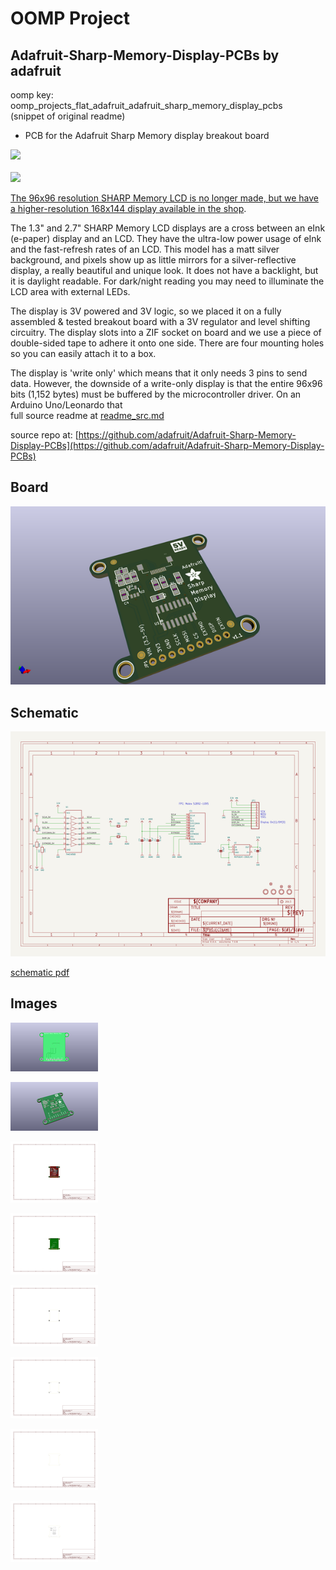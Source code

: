 # OOMP Project  
## Adafruit-Sharp-Memory-Display-PCBs  by adafruit  
  
oomp key: oomp_projects_flat_adafruit_adafruit_sharp_memory_display_pcbs  
(snippet of original readme)  
  
- PCB for the Adafruit Sharp Memory display breakout board  
  
<a href="http://www.adafruit.com/products/1393"><img src="assets/image.jpg?raw=true" width="500px"></a><br />  
<a href="https://www.adafruit.com/product/4694"><img src="assets/4694.jpg?raw=true" width="500px"></a>  
  
[The 96x96 resolution SHARP Memory LCD is no longer made, but we have a higher-resolution 168x144 display available in the shop](https://www.adafruit.com/product/3502).  
  
The 1.3" and 2.7" SHARP Memory LCD displays are a cross between an eInk (e-paper) display and an LCD. They have the ultra-low power usage of eInk and the fast-refresh rates of an LCD. This model has a matt silver background, and pixels show up as little mirrors for a silver-reflective display, a really beautiful and unique look. It does not have a backlight, but it is daylight readable. For dark/night reading you may need to illuminate the LCD area with external LEDs.  
  
The display is 3V powered and 3V logic, so we placed it on a fully assembled & tested breakout board with a 3V regulator and level shifting circuitry. The display slots into a ZIF socket on board and we use a piece of double-sided tape to adhere it onto one side. There are four mounting holes so you can easily attach it to a box.  
  
The display is 'write only' which means that it only needs 3 pins to send data. However, the downside of a write-only display is that the entire 96x96 bits (1,152 bytes) must be buffered by the microcontroller driver. On an Arduino Uno/Leonardo that  
  full source readme at [readme_src.md](readme_src.md)  
  
source repo at: [https://github.com/adafruit/Adafruit-Sharp-Memory-Display-PCBs](https://github.com/adafruit/Adafruit-Sharp-Memory-Display-PCBs)  
## Board  
  
[![working_3d.png](working_3d_600.png)](working_3d.png)  
## Schematic  
  
[![working_schematic.png](working_schematic_600.png)](working_schematic.png)  
  
[schematic pdf](working_schematic.pdf)  
## Images  
  
[![working_3D_bottom.png](working_3D_bottom_140.png)](working_3D_bottom.png)  
  
[![working_3D_top.png](working_3D_top_140.png)](working_3D_top.png)  
  
[![working_assembly_page_01.png](working_assembly_page_01_140.png)](working_assembly_page_01.png)  
  
[![working_assembly_page_02.png](working_assembly_page_02_140.png)](working_assembly_page_02.png)  
  
[![working_assembly_page_03.png](working_assembly_page_03_140.png)](working_assembly_page_03.png)  
  
[![working_assembly_page_04.png](working_assembly_page_04_140.png)](working_assembly_page_04.png)  
  
[![working_assembly_page_05.png](working_assembly_page_05_140.png)](working_assembly_page_05.png)  
  
[![working_assembly_page_06.png](working_assembly_page_06_140.png)](working_assembly_page_06.png)  
